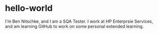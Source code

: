 hello-world
===========

I'm Ben Nitschke, and I am a SQA Tester. I work at HP Enterprsie Services, and am learning GitHub to work on some personal extended learning.
